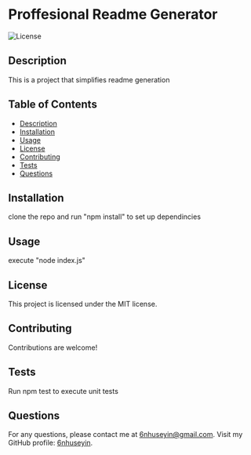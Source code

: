 # Proffesional Readme Generator

![License](https://img.shields.io/badge/license-MIT-blue.svg)

## Description
This is a project that simplifies readme generation

## Table of Contents
- [Description](#description)
- [Installation](#installation)
- [Usage](#usage)
- [License](#license)
- [Contributing](#contributing)
- [Tests](#tests)
- [Questions](#questions)

## Installation
clone the repo and run "npm install" to set up dependincies

## Usage
execute "node index.js" 

## License
This project is licensed under the MIT license.

## Contributing
Contributions are welcome!

## Tests
Run npm test to execute unit tests

## Questions
For any questions, please contact me at [6nhuseyin@gmail.com](mailto:6nhuseyin@gmail.com).
Visit my GitHub profile: [6nhuseyin](https://github.com/6nhuseyin).
